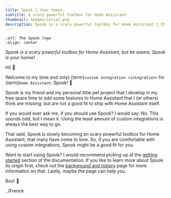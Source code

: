 ```yaml
---
title: Spook 👻 Your homie.
subtitle: A scary powerful toolbox for Home Assistant
thumbnail: images/social.png
description: Spook is a scary powerful toolbox for Home Assistant 👻 It can be installed as an custom integration in your Home Assistant via the Home Assistant Community Store.
---
```


```{image} ./images/logo.png
:alt: The Spook logo
:align: center
```

_Spook is a scary powerful toolbox for Home Assistant, but be aware, Spook is your homie!_

Hi! 👋

Welcome to my (one and only) {term}`custom integration <integration>` for {term}`Home Assistant`: Spook! 👻

Spook is my friend and my personal little pet project that I develop in my free spare time to add some features to Home Assistant that I (or others) think are missing; but are not a good fit to ship with Home Assistant itself.

If you would ever ask me, if you should use Spook? I would say: No. This sounds odd, but I mean it. Using the least amount of custom integrations is always the best way to go.

That said, Spook is slowly becoming an scary powerful toolbox for Home Assistant, that many have come to love. So, if you are comfortable with using custom integrations, Spook might be a good fit for you.

Want to start using Spook? I would recommend picking up at the [getting started](about) section of the documentation. If you like to learn more about Spook its origin first, check out the [background and history](background_and_history) page for more information on that. Lastly, maybe the [](faq) page can help you.

Boo! 👻

../Frenck

